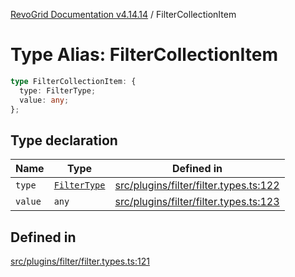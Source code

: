 [RevoGrid Documentation v4.14.14](README.md) / FilterCollectionItem

# Type Alias: FilterCollectionItem

```ts
type FilterCollectionItem: {
  type: FilterType;
  value: any;
};
```

## Type declaration

| Name | Type | Defined in |
| ------ | ------ | ------ |
| `type` | [`FilterType`](TypeAlias.FilterType.md) | [src/plugins/filter/filter.types.ts:122](https://github.com/revolist/revogrid/blob/fdfe81f10fb07db00151f14190ac038aded766a8/src/plugins/filter/filter.types.ts#L122) |
| `value` | `any` | [src/plugins/filter/filter.types.ts:123](https://github.com/revolist/revogrid/blob/fdfe81f10fb07db00151f14190ac038aded766a8/src/plugins/filter/filter.types.ts#L123) |

## Defined in

[src/plugins/filter/filter.types.ts:121](https://github.com/revolist/revogrid/blob/fdfe81f10fb07db00151f14190ac038aded766a8/src/plugins/filter/filter.types.ts#L121)
